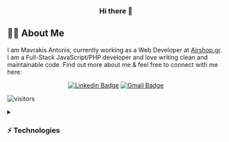 ### <div id="header" align="center"> Hi there 👋</div>

<!--
**MercyMePlz/MercyMePlz** is a ✨ _special_ ✨ repository because its `README.md` (this file) appears on your GitHub profile.

Here are some ideas to get you started:

- 🔭 I’m currently working on ...
- 🌱 I’m currently learning ...
- 👯 I’m looking to collaborate on ...
- 🤔 I’m looking for help with ...
- 💬 Ask me about ...
- 📫 How to reach me: ...
- 😄 Pronouns: ...
- ⚡ Fun fact: ...
-->

## :man_technologist: About Me
I am Mavrakis Antonis, currently working as a Web Developer at [Airshop.gr](https://www.airshop.gr/). I am a Full-Stack JavaScript/PHP developer and love writing clean and maintainable code. Find out more about me & feel free to connect with me here:

<div id="links" align="center">
  
[![Linkedin Badge](https://img.shields.io/badge/-Mavrakis_Antonis-blue?style=flat-square&logo=Linkedin&logoColor=white&link=https://www.linkedin.com/in/antonis-mavrakis-a33461142/)](https://www.linkedin.com/in/antonis-mavrakis-a33461142/)
[![Gmail Badge](https://img.shields.io/badge/-antonis.mavrak@gmail.com-c14438?style=flat-square&logo=Gmail&logoColor=white&link=mailto:antonis.mavrak@gmail.com)](mailto:antonis.mavrak@gmail.com)
</div>

![visitors](https://visitor-badge.laobi.icu/badge?page_id=AntonisMavrak.AntonisMavrak)

<details>
<summary> 
  <h3>⚡ Technologies </h3> </summary>
<br>
  
![JavaScript](https://img.shields.io/badge/-JavaScript-yellow?style=flat-square&logo=javascript)
![Nodejs](https://img.shields.io/badge/-Nodejs-green?style=flat-square&logo=Node.js)
![TypeScript](https://img.shields.io/badge/-TypeScript-007ACC?style=flat-square&logo=typescript)
![C++](https://img.shields.io/badge/-C++-00599C?style=flat-square&logo=c)
![HTML5](https://img.shields.io/badge/-HTML5-E34F26?style=flat-square&logo=html5&logoColor=white)
![CSS3](https://img.shields.io/badge/-CSS3-1572B6?style=flat-square&logo=css3)
![Bootstrap](https://img.shields.io/badge/-Bootstrap-563D7C?style=flat-square&logo=bootstrap)
![MongoDB](https://img.shields.io/badge/-MongoDB-227001?style=flat-square&logo=mongodb)
![Redis](https://img.shields.io/badge/-Redis-f57242?style=flat-square&logo=Redis)
![MySQL](https://img.shields.io/badge/-MySQL-00044f?style=flat-square&logo=mysql)
![Git](https://img.shields.io/badge/-Git-black?style=flat-square&logo=git)
![GitHub](https://img.shields.io/badge/-GitHub-181717?style=flat-square&logo=github)

</details>

<!-- <details>
<summary> 
  <h3> 📈 Github Stats </h3> </summary>
<br>

![Antoni's GitHub stats](https://github-readme-stats.vercel.app/api?username=AntonisMavrak&show_icons=true&theme=dracula)[![Top Langs](https://github-readme-stats.vercel.app/api/top-langs/?username=AntonisMavrak&layout=compact&theme=dracula)](https://github.com/anuraghazra/github-readme-stats) -->
